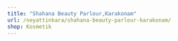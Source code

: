 ```yaml
---
title: "Shahana Beauty Parlour,Karakonam"
url: /neyattinkara/shahana-beauty-parlour-karakonam/
shop: Kosmetik
---
```

